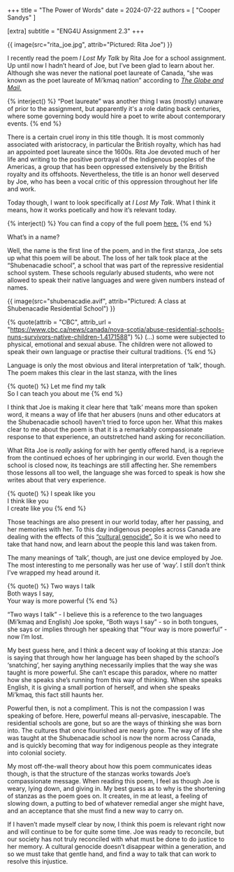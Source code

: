 +++
title = "The Power of Words"
date = 2024-07-22
authors = [ "Cooper Sandys" ]

[extra]
subtitle = "ENG4U Assignment 2.3"
+++

{{ image(src="rita_joe.jpg", attrib="Pictured: Rita Joe") }}

I recently read the poem <i>I Lost My Talk</i> by Rita Joe for a school assignment. Up until now I hadn’t heard of Joe, but I’ve been glad to learn about her. Although she was never the national poet laureate of Canada, “she was known as the poet laureate of Mi’kmaq nation” according to <a href="https://www.theglobeandmail.com/arts/mikmaq-poet-laureate-rita-joe-dead-at-75/article20394848/"><i>The Globe and Mail.</i></a>

{% interject() %}
“Poet laureate” was another thing I was (mostly) unaware of prior to the assignment, but apparently it's a role dating back centuries, where some governing body would hire a poet to write about contemporary events.
{% end %}

There is a certain cruel irony in this title though. It is most commonly associated with aristocracy, in particular the British royalty, which has had an appointed poet laureate since the 1600s. Rita Joe devoted much of her life and writing to the positive portrayal of the Indigenous peoples of the Americas, a group that has been oppressed extensively by the British royalty and its offshoots. Nevertheless, the title is an honor well deserved by Joe, who has been a vocal critic of this oppression throughout her life and work.  

Today though, I want to look specifically at <i>I Lost My Talk</i>. What I think it means, how it works poetically and how it’s relevant today.
 
{% interject() %}
You can find a copy of the full poem <a href="https://poetryinvoice.ca/read/poems/i-lost-my-talk">here.</a> 
{% end %}

What’s in a name?

Well, the name is the first line of the poem, and in the first stanza, Joe sets up what this poem will be about. The loss of her talk took place at the “Shubenacadie school”, a school that was part of the repressive residential school system. These schools regularly abused students, who were not allowed to speak their native languages and were given numbers instead of names.

{{ image(src="shubenacadie.avif", attrib="Pictured: A class at Shubenacadie Residential School") }}

{% quote(attrib = "CBC", attrib_url = "https://www.cbc.ca/news/canada/nova-scotia/abuse-residential-schools-nuns-survivors-native-children-1.4171588") %}
(...) some were subjected to physical, emotional and sexual abuse. The children were not allowed to speak their own language or practise their cultural traditions. 
{% end %}

Language is only the most obvious and literal interpretation of ‘talk’, though. The poem makes this clear in the last stanza, with the lines 

{% quote() %}
Let me find my talk<br/>
So I can teach you about me
{% end %}

I think that Joe is making it clear here that ‘talk’ means more than spoken word, it means a way of life that her abusers (nuns and other educators at the Shubenacadie school) haven’t tried to force upon her. What this makes clear to me about the poem is that it is a remarkably compassionate response to that experience, an outstretched hand asking for reconciliation. 

What Rita Joe is <i>really</i> asking for with her gently offered hand, is a reprieve from the continued echoes of her upbringing in our world. Even though the school is closed now, its teachings are still affecting her. She remembers those lessons all too well, the language she was forced to speak is how she writes about that very experience.

{% quote() %}
I speak like you<br/>
I think like you<br/>
I create like you
{% end %}

Those teachings are also present in our world today, after her passing, and her memories with her. To this day indigenous peoples across Canada are dealing with the effects of this <a href="https://www.cbc.ca/news/politics/residential-schools-findings-point-to-cultural-genocide-commission-chair-says-1.3093580">“cultural genocide”.</a> So it is we who need to take that hand now, and learn about the people this land was taken from.

The many meanings of ‘talk’, though, are just one device employed by Joe. The most interesting to me personally was her use of ‘way’. I still don’t think I’ve wrapped my head around it.

{% quote() %}
Two ways I talk<br/>
Both ways I say,<br/>
Your way is more powerful
{% end %}

“Two ways I talk” - I believe this is a reference to the two languages (Mi’kmaq and English) Joe spoke, “Both ways I say” - so in both tongues, she says or implies through her speaking that “Your way is more powerful” - now I’m lost.

My best guess here, and I think a decent way of looking at this stanza: Joe is saying that through how her language has been shaped by the school’s ‘snatching’, her saying anything necessarily implies that the way she was taught is more powerful. She can’t escape this paradox, where no matter how she speaks she’s running from this way of thinking. When she speaks English, it is giving a small portion of herself, and when she speaks Mi’kmaq, this fact still haunts her.

Powerful then, is not a compliment. This is not the compassion I was speaking of before. Here, powerful means all-pervasive, inescapable. The residential schools are gone, but so are the ways of thinking she was born into. The cultures that once flourished are nearly gone. The way of life she was taught at the Shubenacadie school is now the norm across Canada, and is quickly becoming that way for indigenous people as they integrate into colonial society.

My most off-the-wall theory about how this poem communicates ideas though, is that the structure of the stanzas works towards Joe’s compassionate message. When reading this poem, I feel as though Joe is weary, lying down, and giving in. My best guess as to why is the shortening of stanzas as the poem goes on. It creates, in me at least, a feeling of slowing down, a putting to bed of whatever remedial anger she might have, and an acceptance that she must find a new way to carry on.

If I haven’t made myself clear by now, I think this poem is relevant right now and will continue to be for quite some time. Joe was ready to reconcile, but our society has not truly reconciled with what must be done to do justice to her memory. A cultural genocide doesn’t disappear within a generation, and so we must take that gentle hand, and find a way to talk that can work to resolve this injustice.
